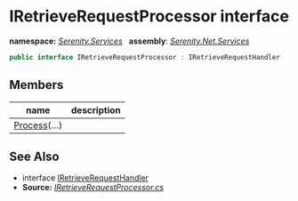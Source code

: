 # IRetrieveRequestProcessor interface
**namespace:** *[Serenity.Services](../README.md#serenity.services-namespace)*   **assembly**: *[Serenity.Net.Services](../README.md)*

```csharp
public interface IRetrieveRequestProcessor : IRetrieveRequestHandler
```

## Members

| name | description |
| --- | --- |
| [Process](IRetrieveRequestProcessor/Process.md)(…) |  |

## See Also

* interface [IRetrieveRequestHandler](IRetrieveRequestHandler.md)
* **Source:** *[IRetrieveRequestProcessor.cs](https://github.com/serenity-is/Serenity/blob/master/src/Serenity.Net.Services/RequestHandlers/Retrieve/IRetrieveRequestProcessor.cs)*